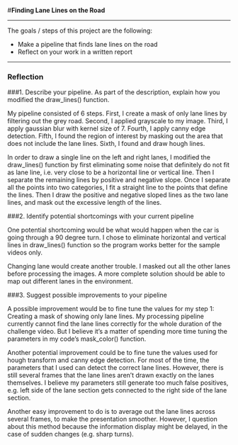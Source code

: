 #**Finding Lane Lines on the Road** 

---

The goals / steps of this project are the following:
* Make a pipeline that finds lane lines on the road
* Reflect on your work in a written report


[//]: # (Image References)

[image1]: ./examples/grayscale.jpg "Grayscale"

---

### Reflection

###1. Describe your pipeline. As part of the description, explain how you modified the draw_lines() function.

My pipeline consisted of 6 steps. First, I create a mask of only lane lines by filtering out the grey road. Second, I applied grayscale to my image. Third, I apply gaussian blur with kernel size of 7.  Fourth, I apply canny edge detection. Fifth, I found the region of interest by masking out the area that does not include the lane lines.  Sixth, I found and draw hough lines.

In order to draw a single line on the left and right lanes, I modified the draw_lines() function by first eliminating some noise that definitely do not fit as lane line, i.e. very close to be a horizontal line or vertical line.  Then I separate the remaining lines by positive and negative slope.  Once I separate all the points into two categories, I fit a straight line to the points that define the lines.  Then I draw the positive and negative sloped lines as the two lane lines, and mask out the excessive length of the lines. 


###2. Identify potential shortcomings with your current pipeline


One potential shortcoming would be what would happen when the car is going through a 90 degree turn.  I chose to eliminate horizontal and vertical lines in draw_lines() function so the program works better for the sample videos only.

Changing lane would create another trouble.  I masked out all the other lanes before processing the images. A more complete solution should be able to map out different lanes in the environment.

###3. Suggest possible improvements to your pipeline

A possible improvement would be to fine tune the values for my step 1: Creating a mask of showing only lane lines.  My processing pipeline currently cannot find the lane lines correctly for the whole duration of the challenge video.  But I believe it’s a matter of spending more time tuning the parameters in my code’s mask_color() function.

Another potential improvement could be to fine tune the values used for hough transform and canny edge detection.  For most of the time, the parameters that I used can detect the correct lane lines.  However, there is still several frames that the lane lines aren’t drawn exactly on the lanes themselves.  I believe my parameters still generate too much false positives, e.g. left side of the lane section gets connected to the right side of the lane section.

Another easy improvement to do is to average out the lane lines across several frames, to make the presentation smoother. However, I question about this method because the information display might be delayed, in the case of sudden changes (e.g. sharp turns).
